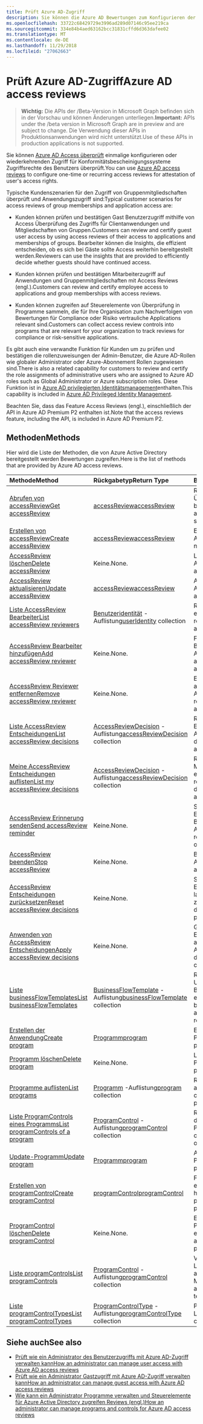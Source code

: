 ```yaml
---
title: Prüft Azure AD-Zugriff
description: Sie können die Azure AD Bewertungen zum Konfigurieren der einmaligen oder wiederkehrenden Access Bewertungen für Konformitätsbescheinigungssysteme Zugriffsrechte des Benutzers zuzugreifen.
ms.openlocfilehash: 33722c68429729e3996ad289d07146c95ee219ca
ms.sourcegitcommit: 334e84b4aed63162bcc31831cffd6d363dafee02
ms.translationtype: MT
ms.contentlocale: de-DE
ms.lasthandoff: 11/29/2018
ms.locfileid: "27062663"
---
```

# <a name="azure-ad-access-reviews"></a><span data-ttu-id="98911-103">Prüft Azure AD-Zugriff</span><span class="sxs-lookup"><span data-stu-id="98911-103">Azure AD access reviews</span></span>

> <span data-ttu-id="98911-104">**Wichtig:** Die APIs der /Beta-Version in Microsoft Graph befinden sich in der Vorschau und können Änderungen unterliegen.</span><span class="sxs-lookup"><span data-stu-id="98911-104">**Important:** APIs under the /beta version in Microsoft Graph are in preview and are subject to change.</span></span> <span data-ttu-id="98911-105">Die Verwendung dieser APIs in Produktionsanwendungen wird nicht unterstützt.</span><span class="sxs-lookup"><span data-stu-id="98911-105">Use of these APIs in production applications is not supported.</span></span>

<span data-ttu-id="98911-106">Sie können [Azure AD Access überprüft](https://docs.microsoft.com/en-us/azure/active-directory/active-directory-azure-ad-controls-access-reviews-overview) einmalige konfigurieren oder wiederkehrenden Zugriff für Konformitätsbescheinigungssysteme Zugriffsrechte des Benutzers überprüft.</span><span class="sxs-lookup"><span data-stu-id="98911-106">You can use [Azure AD access reviews](https://docs.microsoft.com/en-us/azure/active-directory/active-directory-azure-ad-controls-access-reviews-overview) to configure one-time or recurring access reviews for attestation of user's access rights.</span></span>

<span data-ttu-id="98911-107">Typische Kundenszenarien für den Zugriff von Gruppenmitgliedschaften überprüft und Anwendungszugriff sind:</span><span class="sxs-lookup"><span data-stu-id="98911-107">Typical customer scenarios for access reviews of group memberships and application access are:</span></span>
   
- <span data-ttu-id="98911-108">Kunden können prüfen und bestätigen Gast Benutzerzugriff mithilfe von Access Überprüfung des Zugriffs für Clientanwendungen und Mitgliedschaften von Gruppen.</span><span class="sxs-lookup"><span data-stu-id="98911-108">Customers can review and certify guest user access by using access reviews of their access to applications and memberships of groups.</span></span> <span data-ttu-id="98911-109">Bearbeiter können die Insights, die effizient entscheiden, ob es sich bei Gäste sollte Access weiterhin bereitgestellt werden.</span><span class="sxs-lookup"><span data-stu-id="98911-109">Reviewers can use the insights that are provided to efficiently decide whether guests should have continued access.</span></span>
      
- <span data-ttu-id="98911-110">Kunden können prüfen und bestätigen Mitarbeiterzugriff auf Anwendungen und Gruppenmitgliedschaften mit Access Reviews (engl.).</span><span class="sxs-lookup"><span data-stu-id="98911-110">Customers can review and certify employee access to applications and group memberships with access reviews.</span></span>
   
- <span data-ttu-id="98911-111">Kunden können zugreifen auf Steuerelemente von Überprüfung in Programme sammeln, die für Ihre Organisation zum Nachverfolgen von Bewertungen für Compliance oder Risiko vertrauliche Applications relevant sind.</span><span class="sxs-lookup"><span data-stu-id="98911-111">Customers can collect access review controls into programs that are relevant for your organization to track reviews for compliance or risk-sensitive applications.</span></span>

<span data-ttu-id="98911-112">Es gibt auch eine verwandte Funktion für Kunden um zu prüfen und bestätigen die rollenzuweisungen der Admin-Benutzer, die Azure AD-Rollen wie globaler Administrator oder Azure-Abonnement Rollen zugewiesen sind.</span><span class="sxs-lookup"><span data-stu-id="98911-112">There is also a related capability for customers to review and certify the role assignments of administrative users who are assigned to Azure AD roles such as Global Administrator or Azure subscription roles.</span></span>  <span data-ttu-id="98911-113">Diese Funktion ist in [Azure AD privilegierten Identitätsmanagement](privilegedidentitymanagement-root.md)enthalten.</span><span class="sxs-lookup"><span data-stu-id="98911-113">This capability is included in [Azure AD Privileged Identity Management](privilegedidentitymanagement-root.md).</span></span>

<span data-ttu-id="98911-114">Beachten Sie, dass das Feature Access Reviews (engl.), einschließlich der API in Azure AD Premium P2 enthalten ist.</span><span class="sxs-lookup"><span data-stu-id="98911-114">Note that the access reviews feature, including the API, is included in Azure AD Premium P2.</span></span> 

## <a name="methods"></a><span data-ttu-id="98911-115">Methoden</span><span class="sxs-lookup"><span data-stu-id="98911-115">Methods</span></span>

<span data-ttu-id="98911-116">Hier wird die Liste der Methoden, die von Azure Active Directory bereitgestellt werden Bewertungen zugreifen.</span><span class="sxs-lookup"><span data-stu-id="98911-116">Here is the list of methods that are provided by Azure AD access reviews.</span></span>  

| <span data-ttu-id="98911-117">Methode</span><span class="sxs-lookup"><span data-stu-id="98911-117">Method</span></span>           | <span data-ttu-id="98911-118">Rückgabetyp</span><span class="sxs-lookup"><span data-stu-id="98911-118">Return Type</span></span>    |<span data-ttu-id="98911-119">Beschreibung</span><span class="sxs-lookup"><span data-stu-id="98911-119">Description</span></span>|
|:---------------|:--------|:----------|
|[<span data-ttu-id="98911-120">Abrufen von accessReview</span><span class="sxs-lookup"><span data-stu-id="98911-120">Get accessReview</span></span>](../api/accessreview-get.md) |   [<span data-ttu-id="98911-121">accessReview</span><span class="sxs-lookup"><span data-stu-id="98911-121">accessReview</span></span>](accessreview.md) |   <span data-ttu-id="98911-122">Rufen Sie eine Access-Überprüfung mit einer bestimmten Id ab.</span><span class="sxs-lookup"><span data-stu-id="98911-122">Get an access review with a specific id.</span></span> |
|[<span data-ttu-id="98911-123">Erstellen von accessReview</span><span class="sxs-lookup"><span data-stu-id="98911-123">Create accessReview</span></span>](../api/accessreview-create.md) | [<span data-ttu-id="98911-124">accessReview</span><span class="sxs-lookup"><span data-stu-id="98911-124">accessReview</span></span>](accessreview.md) |   <span data-ttu-id="98911-125">Erstellen Sie eine neue AccessReview.</span><span class="sxs-lookup"><span data-stu-id="98911-125">Create a new accessReview.</span></span> |
|[<span data-ttu-id="98911-126">AccessReview löschen</span><span class="sxs-lookup"><span data-stu-id="98911-126">Delete accessReview</span></span>](../api/accessreview-delete.md) | <span data-ttu-id="98911-127">Keine.</span><span class="sxs-lookup"><span data-stu-id="98911-127">None.</span></span>   | <span data-ttu-id="98911-128">Löschen einer AccessReview.</span><span class="sxs-lookup"><span data-stu-id="98911-128">Delete an accessReview.</span></span> |
|[<span data-ttu-id="98911-129">AccessReview aktualisieren</span><span class="sxs-lookup"><span data-stu-id="98911-129">Update accessReview</span></span>](../api/accessreview-update.md) | [<span data-ttu-id="98911-130">accessReview</span><span class="sxs-lookup"><span data-stu-id="98911-130">accessReview</span></span>](accessreview.md) | <span data-ttu-id="98911-131">Aktualisieren einer AccessReview.</span><span class="sxs-lookup"><span data-stu-id="98911-131">Update an accessReview.</span></span> |
|[<span data-ttu-id="98911-132">Liste AccessReview Bearbeiter</span><span class="sxs-lookup"><span data-stu-id="98911-132">List accessReview reviewers</span></span>](../api/accessreview-listreviewers.md) |      <span data-ttu-id="98911-133">[Benutzeridentität](useridentity.md) -Auflistung</span><span class="sxs-lookup"><span data-stu-id="98911-133">[userIdentity](useridentity.md) collection</span></span>| <span data-ttu-id="98911-134">Rufen Sie die Bearbeiter ein AccessReview.</span><span class="sxs-lookup"><span data-stu-id="98911-134">Get the reviewers of an accessReview.</span></span> |
|[<span data-ttu-id="98911-135">AccessReview Bearbeiter hinzufügen</span><span class="sxs-lookup"><span data-stu-id="98911-135">Add accessReview reviewer</span></span>](../api/accessreview-addreviewer.md) |      <span data-ttu-id="98911-136">Keine.</span><span class="sxs-lookup"><span data-stu-id="98911-136">None.</span></span>   |   <span data-ttu-id="98911-137">Fügen Sie einem Bearbeiter ein AccessReview hinzu.</span><span class="sxs-lookup"><span data-stu-id="98911-137">Add a reviewer to an accessReview.</span></span> |
|[<span data-ttu-id="98911-138">AccessReview Reviewer entfernen</span><span class="sxs-lookup"><span data-stu-id="98911-138">Remove accessReview reviewer</span></span>](../api/accessreview-removereviewer.md) | <span data-ttu-id="98911-139">Keine.</span><span class="sxs-lookup"><span data-stu-id="98911-139">None.</span></span>  |   <span data-ttu-id="98911-140">Entfernen Sie einen Prüfer aus einer AccessReview.</span><span class="sxs-lookup"><span data-stu-id="98911-140">Remove a reviewer from an accessReview.</span></span> |
|[<span data-ttu-id="98911-141">Liste AccessReview Entscheidungen</span><span class="sxs-lookup"><span data-stu-id="98911-141">List accessReview decisions</span></span>](../api/accessreview-listdecisions.md) |      <span data-ttu-id="98911-142">[AccessReviewDecision](accessreviewdecision.md) -Auflistung</span><span class="sxs-lookup"><span data-stu-id="98911-142">[accessReviewDecision](accessreviewdecision.md) collection</span></span>| <span data-ttu-id="98911-143">Rufen Sie die Entscheidungen des ein AccessReview.</span><span class="sxs-lookup"><span data-stu-id="98911-143">Get the decisions of an accessReview.</span></span>|
|[<span data-ttu-id="98911-144">Meine AccessReview Entscheidungen auflisten</span><span class="sxs-lookup"><span data-stu-id="98911-144">List my accessReview decisions</span></span>](../api/accessreview-listmydecisions.md) |     <span data-ttu-id="98911-145">[AccessReviewDecision](accessreviewdecision.md) -Auflistung</span><span class="sxs-lookup"><span data-stu-id="98911-145">[accessReviewDecision](accessreviewdecision.md) collection</span></span>| <span data-ttu-id="98911-146">Rufen Sie als "Leser" Mein Entscheidungen von einer AccessReview.</span><span class="sxs-lookup"><span data-stu-id="98911-146">As a reviewer, get my decisions of an accessReview.</span></span>|
|[<span data-ttu-id="98911-147">AccessReview Erinnerung senden</span><span class="sxs-lookup"><span data-stu-id="98911-147">Send accessReview reminder</span></span>](../api/accessreview-sendreminder.md) |        <span data-ttu-id="98911-148">Keine.</span><span class="sxs-lookup"><span data-stu-id="98911-148">None.</span></span>   |   <span data-ttu-id="98911-149">Senden Sie eine Erinnerung an die Bearbeiter ein AccessReview.</span><span class="sxs-lookup"><span data-stu-id="98911-149">Send a reminder to the reviewers of an accessReview.</span></span> |
|[<span data-ttu-id="98911-150">AccessReview beenden</span><span class="sxs-lookup"><span data-stu-id="98911-150">Stop accessReview</span></span>](../api/accessreview-stop.md) |     <span data-ttu-id="98911-151">Keine.</span><span class="sxs-lookup"><span data-stu-id="98911-151">None.</span></span>   |   <span data-ttu-id="98911-152">Beenden einer AccessReview.</span><span class="sxs-lookup"><span data-stu-id="98911-152">Stop an accessReview.</span></span> |
|[<span data-ttu-id="98911-153">AccessReview Entscheidungen zurücksetzen</span><span class="sxs-lookup"><span data-stu-id="98911-153">Reset accessReview decisions</span></span>](../api/accessreview-reset.md) |     <span data-ttu-id="98911-154">Keine.</span><span class="sxs-lookup"><span data-stu-id="98911-154">None.</span></span>   |   <span data-ttu-id="98911-155">Setzen Sie die Entscheidungen in einer laufenden AccessReview zurück.</span><span class="sxs-lookup"><span data-stu-id="98911-155">Reset the decisions in an in-progress accessReview.</span></span>|
|[<span data-ttu-id="98911-156">Anwenden von AccessReview Entscheidungen</span><span class="sxs-lookup"><span data-stu-id="98911-156">Apply accessReview decisions</span></span>](../api/accessreview-apply.md) |     <span data-ttu-id="98911-157">Keine.</span><span class="sxs-lookup"><span data-stu-id="98911-157">None.</span></span>   |   <span data-ttu-id="98911-158">Gelten Sie die Entscheidungen aus einer abgeschlossenen AccessReview.</span><span class="sxs-lookup"><span data-stu-id="98911-158">Apply the decisions from a completed accessReview.</span></span>|
|[<span data-ttu-id="98911-159">Liste businessFlowTemplates</span><span class="sxs-lookup"><span data-stu-id="98911-159">List businessFlowTemplates</span></span>](../api/businessflowtemplate-list.md) | <span data-ttu-id="98911-160">[BusinessFlowTemplate](businessflowtemplate.md) -Auflistung</span><span class="sxs-lookup"><span data-stu-id="98911-160">[businessFlowTemplate](businessflowtemplate.md) collection</span></span>| <span data-ttu-id="98911-161">Rufen Sie die Vorlagen für Unternehmen Fluss Bewertungen Zugriff auf entsprechende.</span><span class="sxs-lookup"><span data-stu-id="98911-161">Get the business flow templates appropriate to access reviews.</span></span>|
|[<span data-ttu-id="98911-162">Erstellen der Anwendung</span><span class="sxs-lookup"><span data-stu-id="98911-162">Create program</span></span>](../api/program-create.md) |   [<span data-ttu-id="98911-163">Programm</span><span class="sxs-lookup"><span data-stu-id="98911-163">program</span></span>](program.md)   |   <span data-ttu-id="98911-164">Erstellen Sie ein neues Programm.</span><span class="sxs-lookup"><span data-stu-id="98911-164">Create a new program.</span></span>|
|[<span data-ttu-id="98911-165">Programm löschen</span><span class="sxs-lookup"><span data-stu-id="98911-165">Delete program</span></span>](../api/program-delete.md) |   <span data-ttu-id="98911-166">Keine.</span><span class="sxs-lookup"><span data-stu-id="98911-166">None.</span></span>   |   <span data-ttu-id="98911-167">Löschen eines Programms.</span><span class="sxs-lookup"><span data-stu-id="98911-167">Delete a program.</span></span>|
|[<span data-ttu-id="98911-168">Programme auflisten</span><span class="sxs-lookup"><span data-stu-id="98911-168">List programs</span></span>](../api/program-list.md) |  <span data-ttu-id="98911-169">[Programm](program.md) -Auflistung</span><span class="sxs-lookup"><span data-stu-id="98911-169">[program](program.md) collection</span></span>|   <span data-ttu-id="98911-170">Rufen Sie eine Auflistung aller Programme.</span><span class="sxs-lookup"><span data-stu-id="98911-170">Get a collection of all the programs.</span></span>|
|[<span data-ttu-id="98911-171">Liste ProgramControls eines Programms</span><span class="sxs-lookup"><span data-stu-id="98911-171">List programControls of a program</span></span>](../api/program-listcontrols.md) |      <span data-ttu-id="98911-172">[ProgramControl](programcontrol.md) -Auflistung</span><span class="sxs-lookup"><span data-stu-id="98911-172">[programControl](programcontrol.md) collection</span></span>| <span data-ttu-id="98911-173">Rufen Sie eine Auflistung der Steuerelemente eines Programms.</span><span class="sxs-lookup"><span data-stu-id="98911-173">Get a collection of the controls of a program.</span></span>|
|[<span data-ttu-id="98911-174">Update-Programm</span><span class="sxs-lookup"><span data-stu-id="98911-174">Update program</span></span>](../api/program-update.md) |   [<span data-ttu-id="98911-175">Programm</span><span class="sxs-lookup"><span data-stu-id="98911-175">program</span></span>](program.md)|  <span data-ttu-id="98911-176">Aktualisieren eines Programms.</span><span class="sxs-lookup"><span data-stu-id="98911-176">Update a program.</span></span>|
|[<span data-ttu-id="98911-177">Erstellen von programControl</span><span class="sxs-lookup"><span data-stu-id="98911-177">Create programControl</span></span>](../api/programcontrol-create.md) |     [<span data-ttu-id="98911-178">programControl</span><span class="sxs-lookup"><span data-stu-id="98911-178">programControl</span></span>](programcontrol.md) |   <span data-ttu-id="98911-179">Fügen Sie ein Programm ein ProgramControl hinzu.</span><span class="sxs-lookup"><span data-stu-id="98911-179">Add a programControl to a program.</span></span>|
|[<span data-ttu-id="98911-180">ProgramControl löschen</span><span class="sxs-lookup"><span data-stu-id="98911-180">Delete programControl</span></span>](../api/programcontrol-delete.md) |     <span data-ttu-id="98911-181">Keine.</span><span class="sxs-lookup"><span data-stu-id="98911-181">None.</span></span>   |   <span data-ttu-id="98911-182">Entfernen einer ProgramControl aus einem Programm.</span><span class="sxs-lookup"><span data-stu-id="98911-182">Remove a programControl from a program.</span></span>|
|[<span data-ttu-id="98911-183">Liste programControls</span><span class="sxs-lookup"><span data-stu-id="98911-183">List programControls</span></span>](../api/programcontrol-list.md) | <span data-ttu-id="98911-184">[ProgramControl](programcontrol.md) -Auflistung</span><span class="sxs-lookup"><span data-stu-id="98911-184">[programControl](programcontrol.md) collection</span></span>| <span data-ttu-id="98911-185">Von Listensteuerelementen in allen Programmen im Mandanten.</span><span class="sxs-lookup"><span data-stu-id="98911-185">List controls across all programs in the tenant.</span></span>|
|[<span data-ttu-id="98911-186">Liste programControlTypes</span><span class="sxs-lookup"><span data-stu-id="98911-186">List programControlTypes</span></span>](../api/programcontroltype-list.md) | <span data-ttu-id="98911-187">[ProgramControlType](programcontroltype.md) -Auflistung</span><span class="sxs-lookup"><span data-stu-id="98911-187">[programControlType](programcontroltype.md) collection</span></span>| <span data-ttu-id="98911-188">Programm Steuerelement Listentypen.</span><span class="sxs-lookup"><span data-stu-id="98911-188">List program control types.</span></span> |


## <a name="see-also"></a><span data-ttu-id="98911-189">Siehe auch</span><span class="sxs-lookup"><span data-stu-id="98911-189">See also</span></span>

- [<span data-ttu-id="98911-190">Prüft wie ein Administrator des Benutzerzugriffs mit Azure AD-Zugriff verwalten kann</span><span class="sxs-lookup"><span data-stu-id="98911-190">How an administrator can manage user access with Azure AD access reviews</span></span>](https://docs.microsoft.com/en-us/azure/active-directory/active-directory-azure-ad-controls-manage-user-access-with-access-reviews)
- [<span data-ttu-id="98911-191">Prüft wie ein Administrator Gastzugriff mit Azure AD-Zugriff verwalten kann</span><span class="sxs-lookup"><span data-stu-id="98911-191">How an administrator can manage guest access with Azure AD access reviews</span></span>](https://docs.microsoft.com/en-us/azure/active-directory/active-directory-azure-ad-controls-manage-guest-access-with-access-reviews)
- [<span data-ttu-id="98911-192">Wie kann ein Administrator Programme verwalten und Steuerelemente für Azure Active Directory zugreifen Reviews (engl.)</span><span class="sxs-lookup"><span data-stu-id="98911-192">How an administrator can manage programs and controls for Azure AD access reviews</span></span>](https://docs.microsoft.com/en-us/azure/active-directory/active-directory-azure-ad-controls-manage-programs-controls)


<!-- {
  "type": "#page.annotation",
  "description": "Service root",
  "keywords": "",
  "section": "documentation",
  "tocPath": ""
}-->
